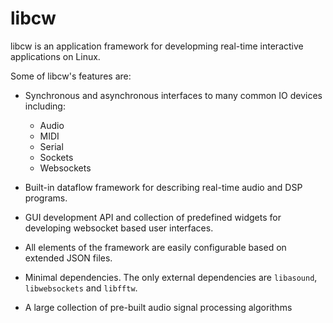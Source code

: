 # libcw

libcw is an application framework for developming real-time interactive applications on Linux.

Some of libcw's features are:

- Synchronous and asynchronous interfaces to many common IO devices including:
  + Audio
  + MIDI
  + Serial
  + Sockets
  + Websockets
 
- Built-in dataflow framework for describing real-time audio and DSP programs.

- GUI development API and collection of predefined widgets for developing websocket based user interfaces.

- All elements of the framework are easily configurable based on extended JSON files.

- Minimal dependencies.  The only external dependencies are `libasound`, `libwebsockets` and `libfftw`.

- A large collection of pre-built audio signal processing algorithms









